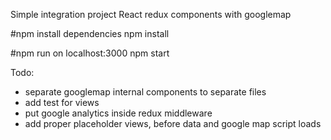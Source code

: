 Simple integration project
React redux components with googlemap

#npm install dependencies
npm install

#npm run on localhost:3000
npm start

Todo:
- separate googlemap internal components to separate files
- add test for views
- put google analytics inside redux middleware
- add proper placeholder views, before data and google map script loads
